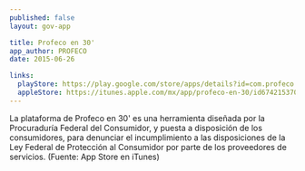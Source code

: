 ```yaml
---
published: false
layout: gov-app

title: Profeco en 30'
app_author: PROFECO
date: 2015-06-26

links:
  playStore: https://play.google.com/store/apps/details?id=com.profeco.profecoEn30
  appleStore: https://itunes.apple.com/mx/app/profeco-en-30/id674215370?mt=8
---
```

La plataforma de Profeco en 30' es una herramienta diseñada por la Procuraduría Federal del Consumidor, y puesta a disposición de los consumidores, para denunciar el incumplimiento a las disposiciones de la Ley Federal de Protección al Consumidor por parte de los proveedores de servicios. (Fuente: App Store en iTunes)
